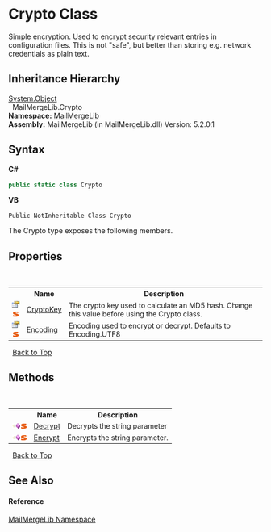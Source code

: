 # Crypto Class
 

Simple encryption. Used to encrypt security relevant entries in configuration files. This is not "safe", but better than storing e.g. network credentials as plain text.


## Inheritance Hierarchy
<a href="http://msdn2.microsoft.com/en-us/library/e5kfa45b" target="_blank">System.Object</a><br />&nbsp;&nbsp;MailMergeLib.Crypto<br />
**Namespace:**&nbsp;<a href="31c6ebbe-d683-7561-7308-5a5ee1f76bf5">MailMergeLib</a><br />**Assembly:**&nbsp;MailMergeLib (in MailMergeLib.dll) Version: 5.2.0.1

## Syntax

**C#**<br />
``` C#
public static class Crypto
```

**VB**<br />
``` VB
Public NotInheritable Class Crypto
```

The Crypto type exposes the following members.


## Properties
&nbsp;<table><tr><th></th><th>Name</th><th>Description</th></tr><tr><td>![Public property](media/pubproperty.gif "Public property")![Static member](media/static.gif "Static member")</td><td><a href="0f6f5cbd-6572-9b8e-5f23-365d897bf229">CryptoKey</a></td><td>
The crypto key used to calculate an MD5 hash. Change this value before using the Crypto class.</td></tr><tr><td>![Public property](media/pubproperty.gif "Public property")![Static member](media/static.gif "Static member")</td><td><a href="1e9b43ac-806c-502a-15e4-17fc5b2b2c8a">Encoding</a></td><td>
Encoding used to encrypt or decrypt. Defaults to Encoding.UTF8</td></tr></table>&nbsp;
<a href="#crypto-class">Back to Top</a>

## Methods
&nbsp;<table><tr><th></th><th>Name</th><th>Description</th></tr><tr><td>![Public method](media/pubmethod.gif "Public method")![Static member](media/static.gif "Static member")</td><td><a href="3245255b-3d91-ebf2-ed17-83130bcd7487">Decrypt</a></td><td>
Decrypts the string parameter</td></tr><tr><td>![Public method](media/pubmethod.gif "Public method")![Static member](media/static.gif "Static member")</td><td><a href="e0893cc9-6c90-46ee-8dba-3f79b0b2b24a">Encrypt</a></td><td>
Encrypts the string parameter.</td></tr></table>&nbsp;
<a href="#crypto-class">Back to Top</a>

## See Also


#### Reference
<a href="31c6ebbe-d683-7561-7308-5a5ee1f76bf5">MailMergeLib Namespace</a><br />